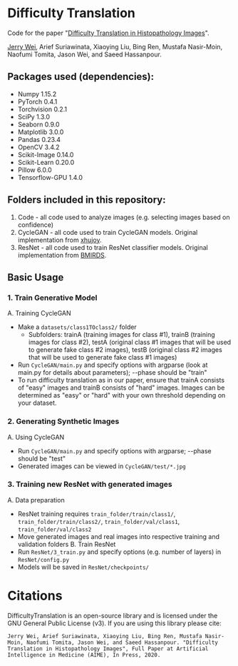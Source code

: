 # Difficulty Translation

Code for the paper "[Difficulty Translation in Histopathology Images](https://arxiv.org/pdf/2004.12535.pdf)".

[Jerry Wei](https://github.com/JerryWei03), Arief Suriawinata, Xiaoying Liu, Bing Ren, Mustafa Nasir-Moin, Naofumi Tomita, Jason Wei, and Saeed Hassanpour.

## Packages used (dependencies):
- Numpy 1.15.2
- PyTorch 0.4.1
- Torchvision 0.2.1
- SciPy 1.3.0
- Seaborn 0.9.0
- Matplotlib 3.0.0
- Pandas 0.23.4
- OpenCV 3.4.2
- Scikit-Image 0.14.0
- Scikit-Learn 0.20.0
- Pillow 6.0.0
- Tensorflow-GPU 1.4.0

## Folders included in this repository:
1. Code - all code used to analyze images (e.g. selecting images based on confidence)
2. CycleGAN - all code used to train CycleGAN models. Original implementation from [xhujoy](https://github.com/xhujoy/CycleGAN-tensorflow).
3. ResNet - all code used to train ResNet classifier models. Original implementation from [BMIRDS](https://github.com/BMIRDS/deepslide).

## Basic Usage
### 1. Train Generative Model
A. Training CycleGAN
  - Make a `datasets/class1TOclass2/` folder
      - Subfolders: trainA (training images for class #1), trainB (training images for class #2), testA (original class 
        #1 images that will be used to generate fake class #2 images), testB (original class #2 images that will be used to 
        generate fake class #1 images)
  - Run `CycleGAN/main.py` and specify options with argparse (look at main.py for details about parameters); --phase should be 
    "train"
  - To run difficulty translation as in our paper, ensure that trainA consists of "easy" images and trainB consists of "hard" images. Images can be determined as "easy" or "hard" with your own threshold depending on your dataset.
  
### 2. Generating Synthetic Images
A. Using CycleGAN
  - Run `CycleGAN/main.py` and specify options with argparse; --phase should be "test"
  - Generated images can be viewed in `CycleGAN/test/*.jpg`

### 3. Training new ResNet with generated images
A. Data preparation
  - ResNet training requires `train_folder/train/class1/`, `train_folder/train/class2/`, `train_folder/val/class1`, 
    `train_folder/val/class2`
  - Move generated images and real images into respective training and validation folders
B. Train ResNet
  - Run `ResNet/3_train.py` and specify options (e.g. number of layers) in `ResNet/config.py`
  - Models will be saved in `ResNet/checkpoints/`


# Citations
DifficultyTranslation is an open-source library and is licensed under the GNU General Public License (v3). If you are using this library please cite:

```Jerry Wei, Arief Suriawinata, Xiaoying Liu, Bing Ren, Mustafa Nasir-Moin, Naofumi Tomita, Jason Wei, and Saeed Hassanpour. "Difficulty Translation in Histopathology Images", Full Paper at Artificial Intelligence in Medicine (AIME), In Press, 2020.```
